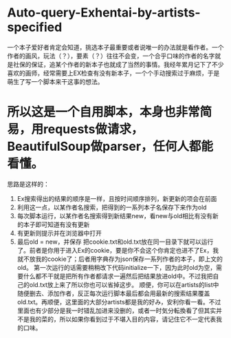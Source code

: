 # Auto-query-Exhentai-by-artists-specified
一个本子爱好者肯定会知道，挑选本子最重要或者说唯一的办法就是看作者。一个作者的画风，玩法（？），要素（？）往往不会变，一个合乎口味的作者的名字就是社保的保证，追某个作者的新本子也就成了当然的事情。我经年累月记下了不少喜欢的画师，经常需要上EX检查有没有新本子，一个个手动搜索过于麻烦，于是萌生了写一个脚本来干这事的想法。
# 所以这是一个自用脚本，本身也非常简易，用requests做请求，BeautifulSoup做parser，任何人都能看懂。
思路是这样的：
1. Ex搜索得出的结果的顺序是一样，且按时间顺序排列，新更新的项会在前面
2. 利用这一点，以某作者名搜索，把得到的一系列本子名保存下来作为old
3. 每次脚本运行，以某作者名搜索得到新结果new，看new与old相比有没有新的本子即可知道有没有更新
4. 有更新则提示并在浏览器中打开
5. 最后old = new，并保存
把cookie.txt和old.txt放在同一目录下就可以运行了。前者是你用于进入Ex的cookie，要是你不会这个你肯定也进不了Ex，我就不放我的cookie了；后者用字典存为json保存一系列作者的本子，即上文的old。
第一次运行的话需要稍稍改下代码initialize一下，因为此时old为空，需要什么都不干就是把所有作者都请求一遍然后把结果放进old中。不过我把自己的old.txt放上来了所以你也可以省掉这步。
顺便，你可以在artists的list中随便删去、添加作者，反正每次运行脚本最后都会用最新的搜索结果覆盖old.txt。再顺便，这里面的大部分artists都是我的好み，安利你看一看。不过里面也有少部分是我一时错乱加进来没删的，或者一时気分転換看了但其实并不是我的菜的，所以如果你看到过于不堪入目的内容，请记住它不一定代表我的口味。
